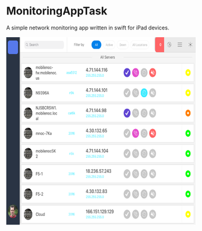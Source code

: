 # MonitoringAppTask
A simple network monitoring app written in swift for iPad devices.<br/><br/>
<img src="https://github.com/AnasAlhasani/MonitoringAppTask/blob/master/ScreenShot.png" height=500/>
